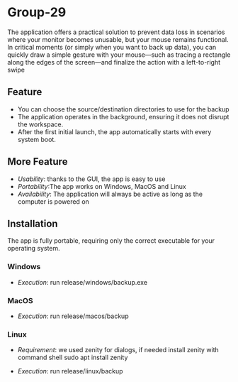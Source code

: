 # Group-29
The application offers a practical solution to prevent data loss in scenarios where your monitor becomes unusable, but your mouse remains functional. In critical moments (or simply when you want to back up data), you can quickly draw a simple gesture with your mouse—such as tracing a rectangle along the edges of the screen—and finalize the action with a left-to-right swipe

## Feature
- You can choose the source/destination directories to use for the backup 
- The application operates in the background, ensuring it does not disrupt the workspace.
- After the first initial launch, the app automatically starts with every system boot.

## More Feature
- *Usability*: thanks to the GUI, the app is easy to use 
- *Portability*:The app works on Windows, MacOS and Linux
- *Availability*: The application will always be active as long as the computer is powered on

## Installation
The app is fully portable, requiring only the correct executable for your operating system.

### Windows
- *Execution*: run release/windows/backup.exe 

### MacOS
- *Execution*: run release/macos/backup

### Linux 
- *Requirement*: we used zenity for dialogs, if needed install zenity with command
shell 
sudo apt install zenity 

- *Execution*: run release/linux/backup